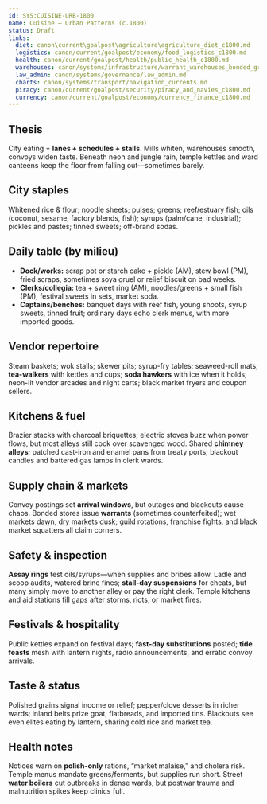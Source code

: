 ```yaml
---
id: SYS:CUISINE-URB-1800
name: Cuisine — Urban Patterns (c.1800)
status: Draft
links:
  diet: canon\current\goalpost\agriculture\agriculture_diet_c1800.md
  logistics: canon/current/goalpost/economy/food_logistics_c1800.md
  health: canon/current/goalpost/health/public_health_c1800.md
  warehouses: canon/systems/infrastructure/warrant_warehouses_bonded_granaries_c700_1300.md
  law_admin: canon/systems/governance/law_admin.md
  charts: canon/systems/transport/navigation_currents.md
  piracy: canon/current/goalpost/security/piracy_and_navies_c1800.md
  currency: canon/current/goalpost/economy/currency_finance_c1800.md
---
```


## Thesis

City eating = **lanes + schedules + stalls**. Mills whiten, warehouses smooth, convoys widen taste. Beneath neon and jungle rain, temple kettles and ward canteens keep the floor from falling out—sometimes barely.

## City staples

Whitened rice & flour; noodle sheets; pulses; greens; reef/estuary fish; oils (coconut, sesame, factory blends, fish); syrups (palm/cane, industrial); pickles and pastes; tinned sweets; off-brand sodas.

## Daily table (by milieu)

* **Dock/works:** scrap pot or starch cake + pickle (AM), stew bowl (PM), fried scraps, sometimes soya gruel or relief biscuit on bad weeks.
* **Clerks/collegia:** tea + sweet ring (AM), noodles/greens + small fish (PM), festival sweets in sets, market soda.
* **Captains/benches:** banquet days with reef fish, young shoots, syrup sweets, tinned fruit; ordinary days echo clerk menus, with more imported goods.

## Vendor repertoire

Steam baskets; wok stalls; skewer pits; syrup-fry tables; seaweed-roll mats; **tea-walkers** with kettles and cups; **soda hawkers** with ice when it holds; neon-lit vendor arcades and night carts; black market fryers and coupon sellers.

## Kitchens & fuel

Brazier stacks with charcoal briquettes; electric stoves buzz when power flows, but most alleys still cook over scavenged wood.
Shared **chimney alleys**; patched cast-iron and enamel pans from treaty ports; blackout candles and battered gas lamps in clerk wards.

## Supply chain & markets

Convoy postings set **arrival windows**, but outages and blackouts cause chaos.
Bonded stores issue **warrants** (sometimes counterfeited); wet markets dawn, dry markets dusk; guild rotations, franchise fights, and black market squatters all claim corners.

## Safety & inspection

**Assay rings** test oils/syrups—when supplies and bribes allow.
Ladle and scoop audits, watered brine fines; **stall-day suspensions** for cheats, but many simply move to another alley or pay the right clerk.
Temple kitchens and aid stations fill gaps after storms, riots, or market fires.

## Festivals & hospitality

Public kettles expand on festival days; **fast-day substitutions** posted; **tide feasts** mesh with lantern nights, radio announcements, and erratic convoy arrivals.

## Taste & status

Polished grains signal income or relief; pepper/clove desserts in richer wards; inland belts prize goat, flatbreads, and imported tins.
Blackouts see even elites eating by lantern, sharing cold rice and market tea.

## Health notes

Notices warn on **polish-only** rations, “market malaise,” and cholera risk.
Temple menus mandate greens/ferments, but supplies run short.
Street **water boilers** cut outbreaks in dense wards, but postwar trauma and malnutrition spikes keep clinics full.
